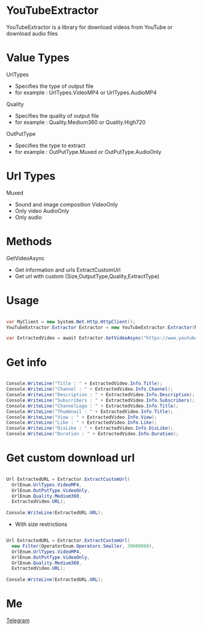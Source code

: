 # YouTubeExtractor
YouTubeExtractor is a library for download videos from YouTube or download audio files

# Value Types
UrlTypes
- Specifies the type of output file
- for example : UrlTypes.VideoMP4 or UrlTypes.AudioMP4

Quality
- Specifies the quality of output file
- for example : Quality.Medium360 or Quality.High720

OutPutType
- Specifies the type to extract
- for example : OutPutType.Muxed or OutPutType.AudioOnly

# Url Types
Muxed
- Sound and image composition
VideoOnly
- Only video
AudioOnly
- Only audio

# Methods
GetVideoAsync
- Get information and urls
ExtractCustomUrl
- Get url with custom (Size,OutputType,Quality,ExtractType)


# Usage 

```c#

var MyClient = new System.Net.Http.HttpClient();
YouTubeExtractor.Extractor Extractor = new YouTubeExtractor.Extractor(MyClient);

var ExtractedVideo = await Extractor.GetVideoAsync("https://www.youtube.com/watch?v=U-tropVp94k");

```
# Get info
```c#

Console.WriteLine("Title : " + ExtractedVideo.Info.Title);
Console.WriteLine("Channel : " + ExtractedVideo.Info.Channel);
Console.WriteLine("Description : " + ExtractedVideo.Info.Description);
Console.WriteLine("Subscribers : " + ExtractedVideo.Info.Subscribers);
Console.WriteLine("ChannelLogo : " + ExtractedVideo.Info.Title);
Console.WriteLine("Thumbnail : " + ExtractedVideo.Info.Title);
Console.WriteLine("View : " + ExtractedVideo.Info.View);
Console.WriteLine("Like : " + ExtractedVideo.Info.Like);
Console.WriteLine("DisLike : " + ExtractedVideo.Info.DisLike);
Console.WriteLine("Duration : " + ExtractedVideo.Info.Duration);

```
# Get custom download url
```c#

Url ExtractedURL = Extractor.ExtractCustomUrl(
  UrlEnum.UrlTypes.VideoMP4,
  UrlEnum.OutPutType.VideoOnly,
  UrlEnum.Quality.Medium360,
  ExtractedVideo.URL);
  
Console.WriteLine(ExtractedURL.URL);
```
- With size restrictions
```c#

Url ExtractedURL = Extractor.ExtractCustomUrl(
  new Filter(OperatorEnum.Operators.Smaller, 30000000),
  UrlEnum.UrlTypes.VideoMP4,
  UrlEnum.OutPutType.VideoOnly,
  UrlEnum.Quality.Medium360,
  ExtractedVideo.URL);
  
Console.WriteLine(ExtractedURL.URL);
```


# Me
[Telegram](t.me/theVinak)
